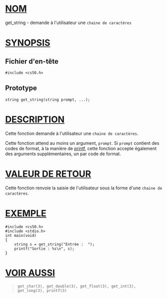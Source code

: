 # [NOM](#name)

get_string - demande à l'utilisateur une `chaine de caractères`

# [SYNOPSIS](#synopsis)

## Fichier d'en-tête

    #include <cs50.h>

## Prototype

    string get_string(string prompt, ...);

# [DESCRIPTION](#description)

Cette fonction demande à l'utilisateur une `chaine de caractères`.

Cette fonction attend au moins un argument, `prompt`. Si `prompt` contient des codes de format, à la manière de [printf](printf), cette fonction accepte également des arguments supplémentaires, un par code de format.

# [VALEUR DE RETOUR](#return-value)

Cette fonction renvoie la saisie de l'utilisateur sous la forme d'une `chaine de caractères`.

# [EXEMPLE](#example)

    #include <cs50.h>
    #include <stdio.h>
    int main(void)
    {
        string s = get_string("Entrée :  ");
        printf("Sortie : %s\n", s);
    }

# [VOIR AUSSI](#see-also)

>     get_char(3), get_double(3), get_float(3), get_int(3),
>     get_long(3), printf(3)